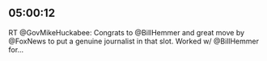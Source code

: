 ## 05:00:12
RT @GovMikeHuckabee: Congrats to @BillHemmer and great move by @FoxNews to put a genuine journalist in that slot. Worked w/ @BillHemmer for…
